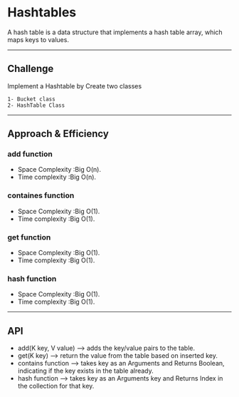 # Hashtables

A hash table is a data structure that implements a hash table array, which maps keys to values.

***

## Challenge

Implement a Hashtable by Create two classes

    1- Bucket class
    2- HashTable Class

***

## Approach & Efficiency
### add function
* Space Complexity :Big O(n).
* Time complexity  :Big O(n).

### containes function
* Space Complexity :Big O(1).
* Time complexity  :Big O(1).

### get function
* Space Complexity :Big O(1).
* Time complexity  :Big O(1).

### hash function
* Space Complexity :Big O(1).
* Time complexity  :Big O(1).
***
## API

* add(K key, V value) --> adds the key/value pairs to the table.
* get(K key) --> return the value from the table based on inserted key.
* contains function --> takes key as an Arguments and Returns Boolean, indicating if the key exists in the table already.
* hash function --> takes key as an Arguments key and Returns Index in the collection for that key.